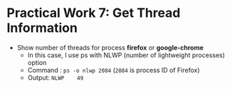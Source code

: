 # Practical Work 7: Get Thread Information
- Show number of threads for process **firefox** or **google-chrome**
    + In this case, I use ps with NLWP (number of lightweight processes) option
    + Command : `ps -o nlwp 2084` (`2084` is process ID of Firefox)
    + Output: `NLWP   
               49`